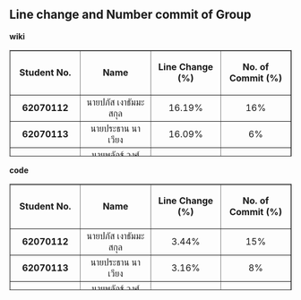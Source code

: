 <h2><strong>Line change and Number commit of Group</strong></h2>
<p><strong>wiki</strong></p>
<table style="border-collapse: collapse; width: 100%; height: 190px;" border="1">
<tbody>
<tr style="height: 64px;">
<td style="width: 24.911%; text-align: center; height: 64px;">
<p><strong>Student No.</strong></p>
</td>
<td style="width: 25.089%; text-align: center; height: 64px;">
<p><strong>Name</strong></p>
</td>
<td style="width: 24.911%; text-align: center; height: 64px;">
<p><strong>Line Change (%)</strong></p>
</td>
<td style="width: 24.911%; text-align: center; height: 64px;">
<p><strong>No. of Commit (%)</strong></p>
</td>
</tr>
<tr style="height: 18px;" align="center">
<td style="width: 24.911%; height: 18px;"><strong>62070112</strong></td>
<td style="width: 25.089%; height: 18px;">นายปภัส เงาธัมมะสกุล</td>
<td style="width: 24.911%; height: 18px;">16.19%</td>
<td style="width: 24.911%; height: 18px;">16%</td>
</tr>
<tr style="height: 18px;" align="center">
<td style="width: 24.911%; height: 18px;"><strong>62070113</strong></td>
<td style="width: 25.089%; height: 18px;">นายประธาน นาเวียง</td>
<td style="width: 24.911%; height: 18px;">16.09%</td>
<td style="width: 24.911%; height: 18px;">6%</td>
</tr>
<tr style="height: 36px;" align="center">
<td style="width: 24.911%; height: 36px;"><strong>62070134</strong></td>
<td style="width: 25.089%; height: 36px;">นายพลัฏฐ์ วงศ์สิทธิพรรุ่ง</td>
<td style="width: 24.911%; height: 36px;">16.02%</td>
<td style="width: 24.911%; height: 36px;">12%</td>
</tr>
<tr style="height: 18px;" align="center">
<td style="width: 24.911%; height: 18px;"><strong>62070139</strong></td>
<td style="width: 25.089%; height: 18px;">นายพิชญะ สิงห์มีศรี</td>
<td style="width: 24.911%; height: 18px;">16.29%</td>
<td style="width: 24.911%; height: 18px;">10%</td>
</tr>
<tr style="height: 18px;" align="center">
<td style="width: 24.911%; height: 18px;"><strong>62070168</strong></td>
<td style="width: 25.089%; height: 18px;">นายวิชยุตม์ ทวิชัยยุทธ</td>
<td style="width: 24.911%; height: 18px;">16.13%</td>
<td style="width: 24.911%; height: 18px;">16%</td>
</tr>
<tr style="height: 18px;" align="center">
<td style="width: 24.911%; height: 18px;"><strong>62070215</strong></td>
<td style="width: 25.089%; height: 18px;">นายอคิราภ์ สีแสนยง</td>
<td style="width: 24.911%; height: 18px;">19.27%</td>
<td style="width: 24.911%; height: 18px;">41%</td>
</tr>
</tbody>
</table>
<p><strong>code</strong></p>
<table style="border-collapse: collapse; width: 100%; height: 190px;" border="1">
<tbody>
<tr style="height: 64px;">
<td style="width: 24.911%; text-align: center; height: 64px;">
<p><strong>Student No.</strong></p>
</td>
<td style="width: 25.089%; text-align: center; height: 64px;">
<p><strong>Name</strong></p>
</td>
<td style="width: 24.911%; text-align: center; height: 64px;">
<p><strong>Line Change (%)</strong></p>
</td>
<td style="width: 24.911%; text-align: center; height: 64px;">
<p><strong>No. of Commit (%)</strong></p>
</td>
</tr>
<tr style="height: 18px;" align="center">
<td style="width: 24.911%; height: 18px;"><strong>62070112</strong></td>
<td style="width: 25.089%; height: 18px;">นายปภัส เงาธัมมะสกุล</td>
<td style="width: 24.911%; height: 18px;">3.44%</td>
<td style="width: 24.911%; height: 18px;">15%</td>
</tr>
<tr style="height: 18px;" align="center">
<td style="width: 24.911%; height: 18px;"><strong>62070113</strong></td>
<td style="width: 25.089%; height: 18px;">นายประธาน นาเวียง</td>
<td style="width: 24.911%; height: 18px;">3.16%</td>
<td style="width: 24.911%; height: 18px;">8%</td>
</tr>
<tr style="height: 36px;" align="center">
<td style="width: 24.911%; height: 36px;"><strong>62070134</strong></td>
<td style="width: 25.089%; height: 36px;">นายพลัฏฐ์ วงศ์สิทธิพรรุ่ง</td>
<td style="width: 24.911%; height: 36px;">23.19%</td>
<td style="width: 24.911%; height: 36px;">14%</td>
</tr>
<tr style="height: 18px;" align="center">
<td style="width: 24.911%; height: 18px;"><strong>62070139</strong></td>
<td style="width: 25.089%; height: 18px;">นายพิชญะ สิงห์มีศรี</td>
<td style="width: 24.911%; height: 18px;">2.22%</td>
<td style="width: 24.911%; height: 18px;">10%</td>
</tr>
<tr style="height: 18px;" align="center">
<td style="width: 24.911%; height: 18px;"><strong>62070168</strong></td>
<td style="width: 25.089%; height: 18px;">นายวิชยุตม์ ทวิชัยยุทธ</td>
<td style="width: 24.911%; height: 18px;">2.62%</td>
<td style="width: 24.911%; height: 18px;">16%</td>
</tr>
<tr style="height: 18px;" align="center">
<td style="width: 24.911%; height: 18px;"><strong>62070215</strong></td>
<td style="width: 25.089%; height: 18px;">นายอคิราภ์ สีแสนยง</td>
<td style="width: 24.911%; height: 18px;">65.37%</td>
<td style="width: 24.911%; height: 18px;">39%</td>
</tr>
</tbody>
</table>
